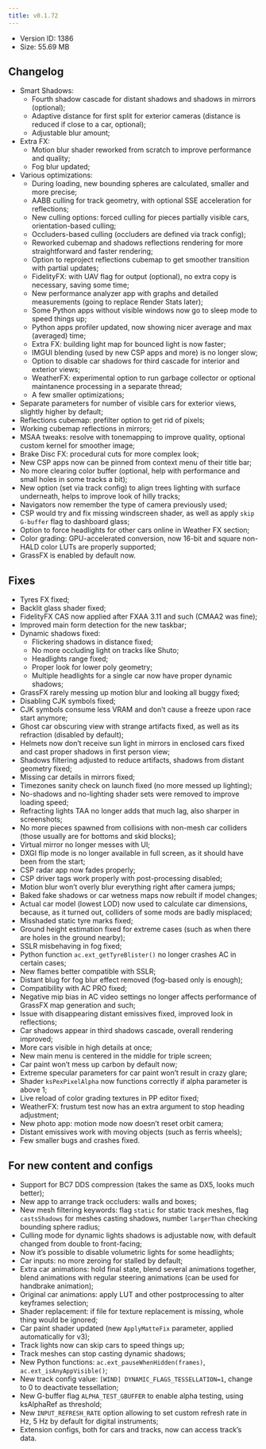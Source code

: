 ```yaml
---
title: v0.1.72
---
```


*   Version ID: 1386
*   Size: 55.69 MB

## Changelog

*   Smart Shadows:
    *   Fourth shadow cascade for distant shadows and shadows in mirrors (optional);
    *   Adaptive distance for first split for exterior cameras (distance is reduced if close to a car, optional);
    *   Adjustable blur amount;
*   Extra FX:
    *   Motion blur shader reworked from scratch to improve performance and quality;
    *   Fog blur updated;
*   Various optimizations:
    *   During loading, new bounding spheres are calculated, smaller and more precise;
    *   AABB culling for track geometry, with optional SSE acceleration for reflections;
    *   New culling options: forced culling for pieces partially visible cars, orientation-based culling;
    *   Occluders-based culling (occluders are defined via track config);
    *   Reworked cubemap and shadows reflections rendering for more straightforward and faster rendering;
    *   Option to reproject reflections cubemap to get smoother transition with partial updates;
    *   FidelityFX: with UAV flag for output (optional), no extra copy is necessary, saving some time;
    *   New performance analyzer app with graphs and detailed measurements (going to replace Render Stats later);
    *   Some Python apps without visible windows now go to sleep mode to speed things up;
    *   Python apps profiler updated, now showing nicer average and max (averaged) time;
    *   Extra FX: building light map for bounced light is now faster;
    *   IMGUI blending (used by new CSP apps and more) is no longer slow;
    *   Option to disable car shadows for third cascade for interior and exterior views;
    *   WeatherFX: experimental option to run garbage collector or optional maintanence processing in a separate thread;
    *   A few smaller optimizations;
*   Separate parameters for number of visible cars for exterior views, slightly higher by default;
*   Reflections cubemap: prefilter option to get rid of pixels;
*   Working cubemap reflections in mirrors;
*   MSAA tweaks: resolve with tonemapping to improve quality, optional custom kernel for smoother image;
*   Brake Disc FX: procedural cuts for more complex look;
*   New CSP apps now can be pinned from context menu of their title bar;
*   No more clearing color buffer (optional, help with performance and small holes in some tracks a bit);
*   New option (set via track config) to align trees lighting with surface underneath, helps to improve look of hilly tracks;
*   Navigators now remember the type of camera previously used;
*   CSP would try and fix missing windscreen shader, as well as apply `skip G-buffer` flag to dashboard glass;
*   Option to force headlights for other cars online in Weather FX section;
*   Color grading: GPU-accelerated conversion, now 16-bit and square non-HALD color LUTs are properly supported;
*   GrassFX is enabled by default now.

## Fixes

*   Tyres FX fixed;
*   Backlit glass shader fixed;
*   FidelityFX CAS now applied after FXAA 3.11 and such (CMAA2 was fine);
*   Improved main form detection for the new taskbar;
*   Dynamic shadows fixed:
    *   Flickering shadows in distance fixed;
    *   No more occluding light on tracks like Shuto;
    *   Headlights range fixed;
    *   Proper look for lower poly geometry;
    *   Multiple headlights for a single car now have proper dynamic shadows;
*   GrassFX rarely messing up motion blur and looking all buggy fixed;
*   Disabling CJK symbols fixed;
*   CJK symbols consume less VRAM and don’t cause a freeze upon race start anymore;
*   Ghost car obscuring view with strange artifacts fixed, as well as its refraction (disabled by default);
*   Helmets now don’t receive sun light in mirrors in enclosed cars fixed and cast proper shadows in first person view;
*   Shadows filtering adjusted to reduce artifacts, shadows from distant geometry fixed;
*   Missing car details in mirrors fixed;
*   Timezones sanity check on launch fixed (no more messed up lighting);
*   No-shadows and no-lighting shader sets were removed to improve loading speed;
*   Refracting lights TAA no longer adds that much lag, also sharper in screenshots;
*   No more pieces spawned from collisions with non-mesh car colliders (those usually are for bottoms and skid blocks);
*   Virtual mirror no longer messes with UI;
*   DXGI flip mode is no longer available in full screen, as it should have been from the start;
*   CSP radar app now fades properly;
*   CSP driver tags work properly with post-processing disabled;
*   Motion blur won’t overly blur everything right after camera jumps;
*   Baked fake shadows or car wetness maps now rebuilt if model changes;
*   Actual car model (lowest LOD) now used to calculate car dimensions, because, as it turned out, colliders of some mods are badly misplaced;
*   Misshaded static tyre marks fixed;
*   Ground height estimation fixed for extreme cases (such as when there are holes in the ground nearby);
*   SSLR misbehaving in fog fixed;
*   Python function `ac.ext_getTyreBlister()` no longer crashes AC in certain cases;
*   New flames better compatible with SSLR;
*   Distant blug for fog blur effect removed (fog-based only is enough);
*   Compatibility with AC PRO fixed;
*   Negative mip bias in AC video settings no longer affects performance of GrassFX map generation and such;
*   Issue with disappearing distant emissives fixed, improved look in reflections;
*   Car shadows appear in third shadows cascade, overall rendering improved;
*   More cars visible in high details at once;
*   New main menu is centered in the middle for triple screen;
*   Car paint won’t mess up carbon by default now;
*   Extreme specular parameters for car paint won’t result in crazy glare;
*   Shader `ksPexPixelAlpha` now functions correctly if alpha parameter is above 1;
*   Live reload of color grading textures in PP editor fixed;
*   WeatherFX: frustum test now has an extra argument to stop heading adjustment;
*   New photo app: motion mode now doesn’t reset orbit camera;
*   Distant emissives work with moving objects (such as ferris wheels);
*   Few smaller bugs and crashes fixed.

## For new content and configs

*   Support for BC7 DDS compression (takes the same as DX5, looks much better);
*   New app to arrange track occluders: walls and boxes;
*   New mesh filtering keywords: flag `static` for static track meshes, flag `castsShadows` for meshes casting shadows, number `largerThan` checking bounding sphere radius;
*   Culling mode for dynamic lights shadows is adjustable now, with default changed from double to front-facing;
*   Now it’s possible to disable volumetric lights for some headlights;
*   Car inputs: no more zeroing for stalled by default;
*   Extra car animations: hold final state, blend several animations together, blend animations with regular steering animations (can be used for handbrake animation);
*   Original car animations: apply LUT and other postprocessing to alter keyframes selection;
*   Shader replacement: if file for texture replacement is missing, whole thing would be ignored;
*   Car paint shader updated (new `ApplyMatteFix` parameter, applied automatically for v3);
*   Track lights now can skip cars to speed things up;
*   Track meshes can stop casting dynamic shadows;
*   New Python functions: `ac.ext_pauseWhenHidden(frames)`, `ac.ext_isAnyAppVisible()`;
*   New track config value: `[WIND] DYNAMIC_FLAGS_TESSELLATION=1`, change to 0 to deactivate tessellation;
*   New G-buffer flag `ALPHA_TEST_GBUFFER` to enable alpha testing, using ksAlphaRef as threshold;
*   New `INPUT_REFRESH_RATE` option allowing to set custom refresh rate in Hz, 5 Hz by default for digital instruments;
*   Extension configs, both for cars and tracks, now can access track’s data.
